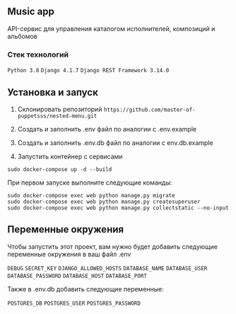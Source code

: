 
## Music app

API-сервис для управления каталогом исполнителей, композиций и альбомов

### Стек технологий
`Python 3.8`
`Django 4.1.7`
`Django REST Framework 3.14.0`


## Установка и запуск

1. Cклонировать репозиторий `https://github.com/master-of-puppetsss/nested-menu.git`

2. Создать и заполнить .env файл по аналогии с .env.example

3. Создать и заполнить .env.db файл по аналогии с env.db.example

4. Запустить контейнер с сервисами

  ```
  sudo docker-compose up -d --build
  ```


  При первом запуске выполните следующие команды:

  ```
  sudo docker-compose exec web python manage.py migrate
  sudo docker-compose exec web python manage.py createsuperuser
  sudo docker-compose exec web python manage.py collectstatic --no-input
  ```

## Переменные окружения

Чтобы запустить этот проект, вам нужно будет добавить следующие переменные окружения в ваш файл .env

`DEBUG` `SECRET_KEY` `DJANGO_ALLOWED_HOSTS` `DATABASE_NAME` `DATABASE_USER` `DATABASE_PASSWORD` `DATABASE_HOST` `DATABASE_PORT`

Также в .env.db добавить следующие переменные:

`POSTGRES_DB` `POSTGRES_USER` `POSTGRES_PASSWORD`

